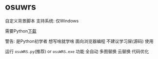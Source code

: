 # osuwrs
自定义背景脚本
支持系统: 仅Windows

需要Python[下载](https://www.python.org/downloads/)

警告: 是Python初学者 想写啥就学啥 面向浏览器编程 不建议学习屎(源码)
使用

运行 `osuWRS.py`(推荐) or `osuWRS.exe`
功能
全自动
多图替换
云替换
代码优化
